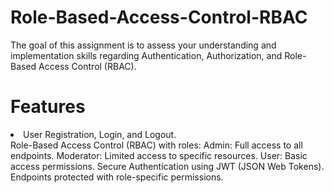# Role-Based-Access-Control-RBAC
The goal of this assignment is to assess your understanding and implementation skills regarding Authentication, Authorization, and Role-Based Access Control (RBAC).

# Features <br>
<li>User Registration, Login, and Logout.</li>
Role-Based Access Control (RBAC) with roles:
Admin: Full access to all endpoints.
Moderator: Limited access to specific resources.
User: Basic access permissions.
Secure Authentication using JWT (JSON Web Tokens).
Endpoints protected with role-specific permissions.
